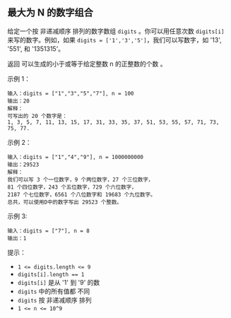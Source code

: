## 最大为 N 的数字组合

给定一个按 非递减顺序 排列的数字数组 `digits` 。你可以用任意次数 `digits[i]` 来写的数字。例如，如果 `digits = ['1','3','5']`，我们可以写数字，如 '13', '551', 和 '1351315'。

返回 可以生成的小于或等于给定整数 n 的正整数的个数 。

示例 1：

```
输入：digits = ["1","3","5","7"], n = 100
输出：20
解释：
可写出的 20 个数字是：
1, 3, 5, 7, 11, 13, 15, 17, 31, 33, 35, 37, 51, 53, 55, 57, 71, 73, 75, 77.
```

示例 2：

```
输入：digits = ["1","4","9"], n = 1000000000
输出：29523
解释：
我们可以写 3 个一位数字，9 个两位数字，27 个三位数字，
81 个四位数字，243 个五位数字，729 个六位数字，
2187 个七位数字，6561 个八位数字和 19683 个九位数字。
总共，可以使用D中的数字写出 29523 个整数。
```

示例 3:

```
输入：digits = ["7"], n = 8
输出：1
```

提示：

* `1 <= digits.length <= 9`
* `digits[i].length == 1`
* `digits[i]` 是从 '1' 到 '9' 的数
* `digits` 中的所有值都 不同
* `digits` 按 非递减顺序 排列
* `1 <= n <= 10^9`